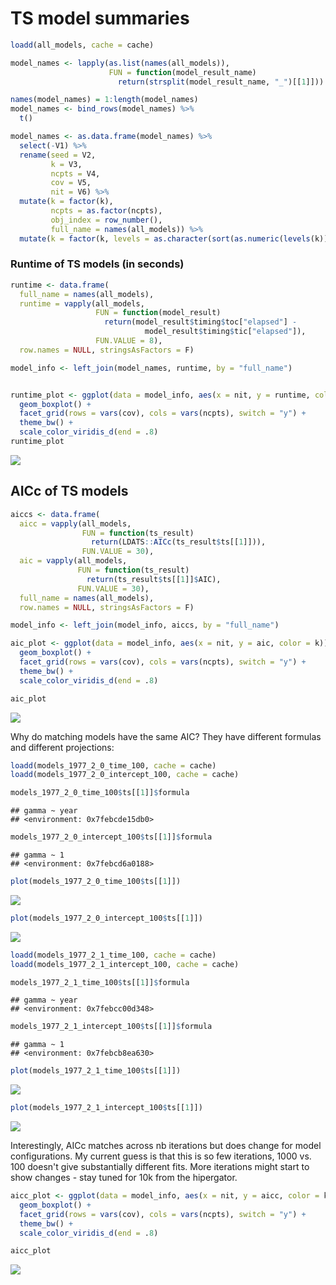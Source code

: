 TS model summaries
================

``` r
loadd(all_models, cache = cache)

model_names <- lapply(as.list(names(all_models)), 
                      FUN = function(model_result_name)
                        return(strsplit(model_result_name, "_")[[1]]))

names(model_names) = 1:length(model_names)
model_names <- bind_rows(model_names) %>%
  t()

model_names <- as.data.frame(model_names) %>%
  select(-V1) %>%
  rename(seed = V2,
         k = V3,
         ncpts = V4,
         cov = V5,
         nit = V6) %>%
  mutate(k = factor(k),
         ncpts = as.factor(ncpts),
         obj_index = row_number(),
         full_name = names(all_models)) %>%
  mutate(k = factor(k, levels = as.character(sort(as.numeric(levels(k))))))
```

### Runtime of TS models (in seconds)

``` r
runtime <- data.frame(
  full_name = names(all_models),
  runtime = vapply(all_models,
                   FUN = function(model_result)
                     return(model_result$timing$toc["elapsed"] -
                              model_result$timing$tic["elapsed"]),
                   FUN.VALUE = 8),
  row.names = NULL, stringsAsFactors = F)

model_info <- left_join(model_names, runtime, by = "full_name")


runtime_plot <- ggplot(data = model_info, aes(x = nit, y = runtime, color = k)) +
  geom_boxplot() +
  facet_grid(rows = vars(cov), cols = vars(ncpts), switch = "y") +
  theme_bw() +
  scale_color_viridis_d(end = .8)
runtime_plot
```

![](summary_files/figure-markdown_github/runtime-1.png)

AICc of TS models
-----------------

``` r
aiccs <- data.frame(
  aicc = vapply(all_models,
                FUN = function(ts_result)
                  return(LDATS::AICc(ts_result$ts[[1]])),
                FUN.VALUE = 30),
  aic = vapply(all_models,
               FUN = function(ts_result)
                 return(ts_result$ts[[1]]$AIC),
               FUN.VALUE = 30),
  full_name = names(all_models),
  row.names = NULL, stringsAsFactors = F)

model_info <- left_join(model_info, aiccs, by = "full_name")

aic_plot <- ggplot(data = model_info, aes(x = nit, y = aic, color = k)) +
  geom_boxplot() +
  facet_grid(rows = vars(cov), cols = vars(ncpts), switch = "y") +
  theme_bw() +
  scale_color_viridis_d(end = .8)

aic_plot
```

![](summary_files/figure-markdown_github/aicc-1.png)

Why do matching models have the same AIC? They have different formulas and different projections:

``` r
loadd(models_1977_2_0_time_100, cache = cache)
loadd(models_1977_2_0_intercept_100, cache = cache)

models_1977_2_0_time_100$ts[[1]]$formula
```

    ## gamma ~ year
    ## <environment: 0x7febcde15db0>

``` r
models_1977_2_0_intercept_100$ts[[1]]$formula
```

    ## gamma ~ 1
    ## <environment: 0x7febcd6a0188>

``` r
plot(models_1977_2_0_time_100$ts[[1]])
```

![](summary_files/figure-markdown_github/dig%20in-1.png)

``` r
plot(models_1977_2_0_intercept_100$ts[[1]])
```

![](summary_files/figure-markdown_github/dig%20in-2.png)

``` r
loadd(models_1977_2_1_time_100, cache = cache)
loadd(models_1977_2_1_intercept_100, cache = cache)

models_1977_2_1_time_100$ts[[1]]$formula
```

    ## gamma ~ year
    ## <environment: 0x7febcc00d348>

``` r
models_1977_2_1_intercept_100$ts[[1]]$formula
```

    ## gamma ~ 1
    ## <environment: 0x7febcb8ea630>

``` r
plot(models_1977_2_1_time_100$ts[[1]])
```

![](summary_files/figure-markdown_github/dig%20in-3.png)

``` r
plot(models_1977_2_1_intercept_100$ts[[1]])
```

![](summary_files/figure-markdown_github/dig%20in-4.png)

Interestingly, AICc matches across nb iterations but does change for model configurations. My current guess is that this is so few iterations, 1000 vs. 100 doesn't give substantially different fits. More iterations might start to show changes - stay tuned for 10k from the hipergator.

``` r
aicc_plot <- ggplot(data = model_info, aes(x = nit, y = aicc, color = k)) +
  geom_boxplot() +
  facet_grid(rows = vars(cov), cols = vars(ncpts), switch = "y") +
  theme_bw() +
  scale_color_viridis_d(end = .8)

aicc_plot
```

![](summary_files/figure-markdown_github/aiccs-1.png)
